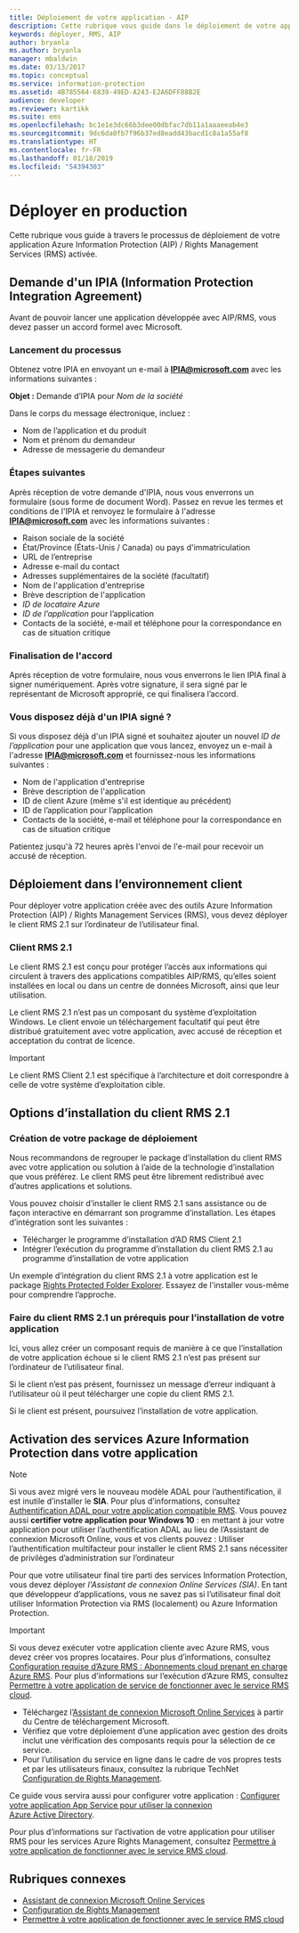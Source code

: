 ```yaml
---
title: Déploiement de votre application - AIP
description: Cette rubrique vous guide dans le déploiement de votre application
keywords: déployer, RMS, AIP
author: bryanla
ms.author: bryanla
manager: mbaldwin
ms.date: 03/13/2017
ms.topic: conceptual
ms.service: information-protection
ms.assetid: 4B785564-6839-49ED-A243-E2A6DFF88B2E
audience: developer
ms.reviewer: kartikk
ms.suite: ems
ms.openlocfilehash: bc1e1e3dc66b3dee00dbfac7db11a1aaaeeab4e3
ms.sourcegitcommit: 9dc6da0fb7f96b37ed8eadd43bacd1c8a1a55af8
ms.translationtype: HT
ms.contentlocale: fr-FR
ms.lasthandoff: 01/18/2019
ms.locfileid: "54394303"
---
```

# <a name="deploy-into-production"></a>Déployer en production

Cette rubrique vous guide à travers le processus de déploiement de votre application Azure Information Protection (AIP) / Rights Management Services (RMS) activée.

## <a name="request-an-information-protection-integration-agreement-ipia"></a>Demande d'un IPIA (Information Protection Integration Agreement)
Avant de pouvoir lancer une application développée avec AIP/RMS, vous devez passer un accord formel avec Microsoft.

### <a name="begin-the-process"></a>Lancement du processus
Obtenez votre IPIA en envoyant un e-mail à <strong>IPIA@microsoft.com</strong> avec les informations suivantes :

**Objet :** Demande d’IPIA pour *Nom de la société*

Dans le corps du message électronique, incluez :
- Nom de l’application et du produit
- Nom et prénom du demandeur
- Adresse de messagerie du demandeur

### <a name="next-steps"></a>Étapes suivantes
Après réception de votre demande d'IPIA, nous vous enverrons un formulaire (sous forme de document Word).
Passez en revue les termes et conditions de l'IPIA et renvoyez le formulaire à l'adresse <strong>IPIA@microsoft.com</strong> avec les informations suivantes :
- Raison sociale de la société
- État/Province (États-Unis / Canada) ou pays d'immatriculation
- URL de l’entreprise
- Adresse e-mail du contact
- Adresses supplémentaires de la société (facultatif)
- Nom de l'application d'entreprise
- Brève description de l'application
- *ID de locataire Azure*
- *ID de l’application* pour l’application
- Contacts de la société, e-mail et téléphone pour la correspondance en cas de situation critique

### <a name="completing-the-agreement"></a>Finalisation de l'accord
Après réception de votre formulaire, nous vous enverrons le lien IPIA final à signer numériquement. Après votre signature, il sera signé par le représentant de Microsoft approprié, ce qui finalisera l’accord.

### <a name="already-have-a-signed-ipia"></a>Vous disposez déjà d'un IPIA signé ?
Si vous disposez déjà d'un IPIA signé et souhaitez ajouter un nouvel *ID de l’application* pour une application que vous lancez, envoyez un e-mail à l'adresse <strong>IPIA@microsoft.com</strong> et fournissez-nous les informations suivantes :
- Nom de l'application d'entreprise
- Brève description de l'application
- ID de client Azure (même s'il est identique au précédent)
- ID de l’application pour l’application
- Contacts de la société, e-mail et téléphone pour la correspondance en cas de situation critique

Patientez jusqu'à 72 heures après l'envoi de l'e-mail pour recevoir un accusé de réception.

## <a name="deploying-to-the-client-environment"></a>Déploiement dans l’environnement client

Pour déployer votre application créée avec des outils Azure Information Protection (AIP) / Rights Management Services (RMS), vous devez déployer le client RMS 2.1 sur l’ordinateur de l’utilisateur final.

### <a name="rmsclient21"></a>Client RMS 2.1
Le client RMS 2.1 est conçu pour protéger l’accès aux informations qui circulent à travers des applications compatibles AIP/RMS, qu’elles soient installées en local ou dans un centre de données Microsoft, ainsi que leur utilisation.

Le client RMS 2.1 n’est pas un composant du système d’exploitation Windows. Le client envoie un téléchargement facultatif qui peut être distribué gratuitement avec votre application, avec accusé de réception et acceptation du contrat de licence.

> [!IMPORTANT]
> Le client RMS Client 2.1 est spécifique à l’architecture et doit correspondre à celle de votre système d’exploitation cible.


## <a name="rmsclient21-installation-options"></a>Options d’installation du client RMS 2.1

### <a name="creating-your-deployment-package"></a>Création de votre package de déploiement

Nous recommandons de regrouper le package d’installation du client RMS avec votre application ou solution à l’aide de la technologie d’installation que vous préférez. Le client RMS peut être librement redistribué avec d’autres applications et solutions.

Vous pouvez choisir d’installer le client RMS 2.1 sans assistance ou de façon interactive en démarrant son programme d’installation. Les étapes d’intégration sont les suivantes :

-   Télécharger le programme d’installation d’AD RMS Client 2.1
-   Intégrer l’exécution du programme d’installation du client RMS 2.1 au programme d’installation de votre application

Un exemple d’intégration du client RMS 2.1 à votre application est le package [Rights Protected Folder Explorer](https://technet.microsoft.com/library/rights-protected-folder-explorer(v=ws.10).aspx). Essayez de l'installer vous-même pour comprendre l’approche.

### <a name="make-rmsclient21-a-pre-requisite-for-your-application-install"></a>Faire du client RMS 2.1 un prérequis pour l’installation de votre application

Ici, vous allez créer un composant requis de manière à ce que l’installation de votre application échoue si le client RMS 2.1 n’est pas présent sur l’ordinateur de l’utilisateur final.

Si le client n’est pas présent, fournissez un message d’erreur indiquant à l’utilisateur où il peut télécharger une copie du client RMS 2.1.

Si le client est présent, poursuivez l’installation de votre application.

## <a name="enabling-azure-information-protection-services-with-your-application"></a>Activation des services Azure Information Protection dans votre application

> [!NOTE]
> Si vous avez migré vers le nouveau modèle ADAL pour l’authentification, il est inutile d’installer le **SIA**. Pour plus d’informations, consultez [Authentification ADAL pour votre application compatible RMS](adal-auth.md).
> Vous pouvez aussi **certifier votre application pour Windows 10** : en mettant à jour votre application pour utiliser l’authentification ADAL au lieu de l’Assistant de connexion Microsoft Online, vous et vos clients pouvez : Utiliser l’authentification multifacteur pour installer le client RMS 2.1 sans nécessiter de privilèges d’administration sur l’ordinateur

Pour que votre utilisateur final tire parti des services Information Protection, vous devez déployer *l'Assistant de connexion Online Services (SIA)*. En tant que développeur d’applications, vous ne savez pas si l’utilisateur final doit utiliser Information Protection via RMS (localement) ou Azure Information Protection.


> [!IMPORTANT]
> Si vous devez exécuter votre application cliente avec Azure RMS, vous devez créer vos propres locataires. Pour plus d’informations, consultez [Configuration requise d’Azure RMS : Abonnements cloud prenant en charge Azure RMS](../requirements.md).
> Pour plus d’informations sur l’exécution d’Azure RMS, consultez [Permettre à votre application de service de fonctionner avec le service RMS cloud](how-to-use-file-api-with-aadrm-cloud.md).

-   Téléchargez l’[Assistant de connexion Microsoft Online Services](https://www.microsoft.com/download/details.aspx?id=28177) à partir du Centre de téléchargement Microsoft.
-   Vérifiez que votre déploiement d’une application avec gestion des droits inclut une vérification des composants requis pour la sélection de ce service.
-   Pour l’utilisation du service en ligne dans le cadre de vos propres tests et par les utilisateurs finaux, consultez la rubrique TechNet [Configuration de Rights Management](https://TechNet.Microsoft.Com/library/jj585002.aspx).

Ce guide vous servira aussi pour configurer votre application : [Configurer votre application App Service pour utiliser la connexion Azure Active Directory](https://docs.microsoft.com/azure/app-service-mobile/app-service-mobile-how-to-configure-active-directory-authentication).

Pour plus d’informations sur l’activation de votre application pour utiliser RMS pour les services Azure Rights Management, consultez [Permettre à votre application de fonctionner avec le service RMS cloud](how-to-use-file-api-with-aadrm-cloud.md).

## <a name="related-topics"></a>Rubriques connexes

* [Assistant de connexion Microsoft Online Services](https://www.microsoft.com/download/details.aspx?id=28177)
* [Configuration de Rights Management](https://TechNet.Microsoft.Com/library/jj585002.aspx)
* [Permettre à votre application de fonctionner avec le service RMS cloud](how-to-use-file-api-with-aadrm-cloud.md)

